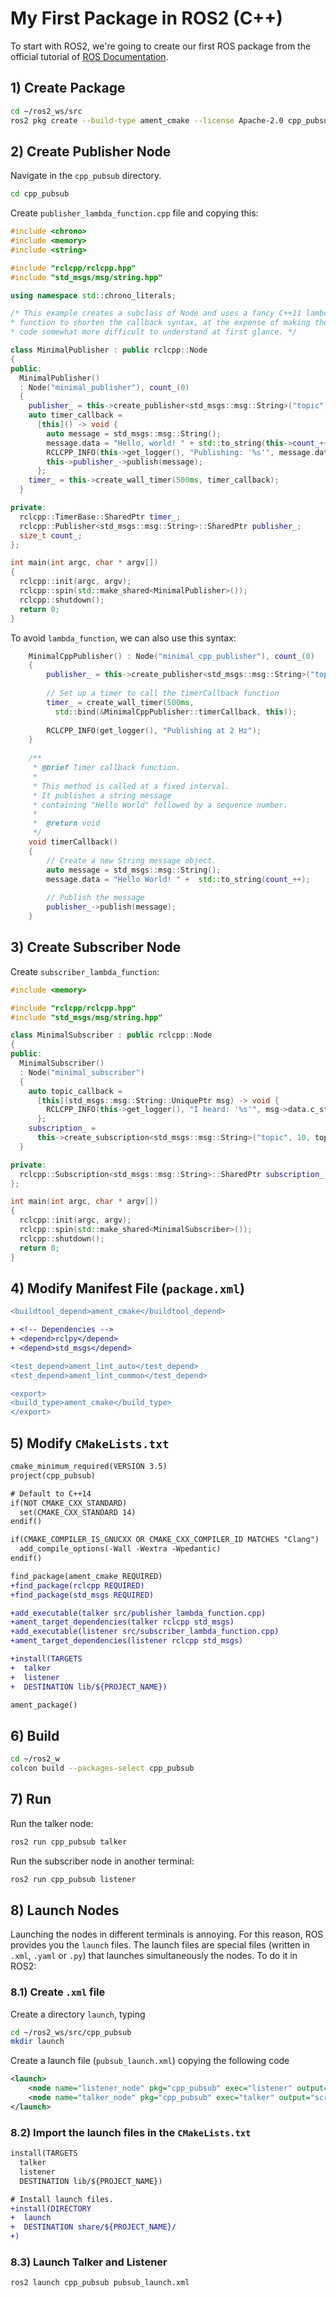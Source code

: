 # My First Package in ROS2 (C++)
To start with ROS2, we're going to create our first ROS package from the official tutorial of [ROS Documentation](https://docs.ros.org/en/jazzy/Tutorials/Beginner-Client-Libraries/Writing-A-Simple-Cpp-Publisher-And-Subscriber.html).

## 1) Create Package
```bash
cd ~/ros2_ws/src
ros2 pkg create --build-type ament_cmake --license Apache-2.0 cpp_pubsub
```

## 2) Create Publisher Node
Navigate in the `cpp_pubsub` directory.
```bash
cd cpp_pubsub
```
Create `publisher_lambda_function.cpp` file and copying this:
```cpp
#include <chrono>
#include <memory>
#include <string>

#include "rclcpp/rclcpp.hpp"
#include "std_msgs/msg/string.hpp"

using namespace std::chrono_literals;

/* This example creates a subclass of Node and uses a fancy C++11 lambda
* function to shorten the callback syntax, at the expense of making the
* code somewhat more difficult to understand at first glance. */

class MinimalPublisher : public rclcpp::Node
{
public:
  MinimalPublisher()
  : Node("minimal_publisher"), count_(0)
  {
    publisher_ = this->create_publisher<std_msgs::msg::String>("topic", 10);
    auto timer_callback =
      [this]() -> void {
        auto message = std_msgs::msg::String();
        message.data = "Hello, world! " + std::to_string(this->count_++);
        RCLCPP_INFO(this->get_logger(), "Publishing: '%s'", message.data.c_str());
        this->publisher_->publish(message);
      };
    timer_ = this->create_wall_timer(500ms, timer_callback);
  }

private:
  rclcpp::TimerBase::SharedPtr timer_;
  rclcpp::Publisher<std_msgs::msg::String>::SharedPtr publisher_;
  size_t count_;
};

int main(int argc, char * argv[])
{
  rclcpp::init(argc, argv);
  rclcpp::spin(std::make_shared<MinimalPublisher>());
  rclcpp::shutdown();
  return 0;
}
```
To avoid `lambda_function`, we can also use this syntax:

```cpp
    MinimalCppPublisher() : Node("minimal_cpp_publisher"), count_(0)
    {
        publisher_ = this->create_publisher<std_msgs::msg::String>("topic", 10);
 
        // Set up a timer to call the timerCallback function
        timer_ = create_wall_timer(500ms,
          std::bind(&MinimalCppPublisher::timerCallback, this));
 
        RCLCPP_INFO(get_logger(), "Publishing at 2 Hz");
    }
 
    /**
     * @brief Timer callback function.
     *
     * This method is called at a fixed interval.
     * It publishes a string message
     * containing "Hello World" followed by a sequence number.
     *
     *  @return void
     */
    void timerCallback()
    {
        // Create a new String message object.
        auto message = std_msgs::msg::String();
        message.data = "Hello World! " +  std::to_string(count_++);
 
        // Publish the message
        publisher_->publish(message);
    }
```

## 3) Create Subscriber Node
Create `subscriber_lambda_function`:
```cpp
#include <memory>

#include "rclcpp/rclcpp.hpp"
#include "std_msgs/msg/string.hpp"

class MinimalSubscriber : public rclcpp::Node
{
public:
  MinimalSubscriber()
  : Node("minimal_subscriber")
  {
    auto topic_callback =
      [this](std_msgs::msg::String::UniquePtr msg) -> void {
        RCLCPP_INFO(this->get_logger(), "I heard: '%s'", msg->data.c_str());
      };
    subscription_ =
      this->create_subscription<std_msgs::msg::String>("topic", 10, topic_callback);
  }

private:
  rclcpp::Subscription<std_msgs::msg::String>::SharedPtr subscription_;
};

int main(int argc, char * argv[])
{
  rclcpp::init(argc, argv);
  rclcpp::spin(std::make_shared<MinimalSubscriber>());
  rclcpp::shutdown();
  return 0;
}
```

## 4) Modify Manifest File (`package.xml`)
```diff
<buildtool_depend>ament_cmake</buildtool_depend>

+ <!-- Dependencies -->
+ <depend>rclpy</depend>
+ <depend>std_msgs</depend>

<test_depend>ament_lint_auto</test_depend>
<test_depend>ament_lint_common</test_depend>

<export>
<build_type>ament_cmake</build_type>
</export>
```

## 5) Modify `CMakeLists.txt`
```diff
cmake_minimum_required(VERSION 3.5)
project(cpp_pubsub)

# Default to C++14
if(NOT CMAKE_CXX_STANDARD)
  set(CMAKE_CXX_STANDARD 14)
endif()

if(CMAKE_COMPILER_IS_GNUCXX OR CMAKE_CXX_COMPILER_ID MATCHES "Clang")
  add_compile_options(-Wall -Wextra -Wpedantic)
endif()

find_package(ament_cmake REQUIRED)
+find_package(rclcpp REQUIRED)
+find_package(std_msgs REQUIRED)

+add_executable(talker src/publisher_lambda_function.cpp)
+ament_target_dependencies(talker rclcpp std_msgs)
+add_executable(listener src/subscriber_lambda_function.cpp)
+ament_target_dependencies(listener rclcpp std_msgs)

+install(TARGETS
+  talker
+  listener
+  DESTINATION lib/${PROJECT_NAME})

ament_package()
```

## 6) Build
```bash
cd ~/ros2_w
colcon build --packages-select cpp_pubsub
```

## 7) Run
Run the talker node:
```bash
ros2 run cpp_pubsub talker
```
Run the subscriber node in another terminal:
```bash
ros2 run cpp_pubsub listener
```

## 8) Launch Nodes
Launching the nodes in different terminals is annoying. For this reason, ROS provides you the `launch` files. The launch files are special files (written in `.xml`, `.yaml` or `.py`) that launches simultaneously the nodes. To do it in ROS2:

### 8.1) Create `.xml` file
Create a directory `launch`, typing
```bash
cd ~/ros2_ws/src/cpp_pubsub
mkdir launch
```
Create a launch file (`pubsub_launch.xml`) copying the following code
```xml
<launch>
    <node name="listener_node" pkg="cpp_pubsub" exec="listener" output="screen"/>
    <node name="talker_node" pkg="cpp_pubsub" exec="talker" output="screen"/>
</launch>
```

### 8.2) Import the launch files in the `CMakeLists.txt`
```diff
install(TARGETS
  talker
  listener
  DESTINATION lib/${PROJECT_NAME})

# Install launch files.
+install(DIRECTORY
+  launch
+  DESTINATION share/${PROJECT_NAME}/
+)
```

### 8.3) Launch Talker and Listener
```bash
ros2 launch cpp_pubsub pubsub_launch.xml
```
